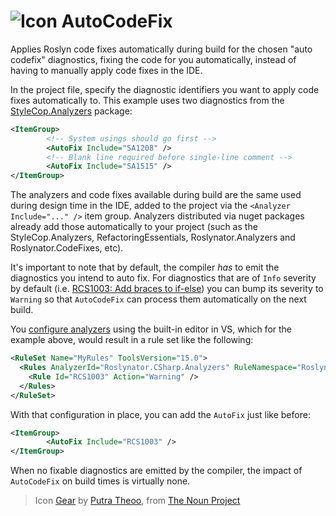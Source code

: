 ![Icon](https://raw.github.com/kzu/AutoCodeFix/master/icon/32.png) AutoCodeFix
============

Applies Roslyn code fixes automatically during build for the chosen "auto codefix" diagnostics, fixing 
the code for you automatically, instead of having to manually apply code fixes in the IDE.

In the project file, specify the diagnostic identifiers you want to apply code fixes automatically to. 
This example uses two diagnostics from the [StyleCop.Analyzers](https://www.nuget.org/packages/StyleCop.Analyzers) 
package:

```xml
<ItemGroup>
        <!-- System usings should go first --> 
        <AutoFix Include="SA1208" />
        <!-- Blank line required before single-line comment -->
        <AutoFix Include="SA1515" />
</ItemGroup>
```

The analyzers and code fixes available during build are the same used during design time in the 
IDE, added to the project via the `<Analyzer Include="..." />` item group. Analyzers 
distributed via nuget packages already add those automatically to your project (such as the StyleCop.Analyzers, 
RefactoringEssentials, Roslynator.Analyzers and Roslynator.CodeFixes, etc).

It's important to note that by default, the compiler *has* to emit the diagnostics you intend to auto 
fix. For diagnostics that are of `Info` severity by default (i.e. [RCS1003: Add braces to if-else](https://github.com/JosefPihrt/Roslynator/blob/master/docs/analyzers/RCS1003.md)) 
you can bump its severity to `Warning` so that `AutoCodeFix` can process them automatically on the next build. 

You [configure analyzers](https://docs.microsoft.com/en-us/visualstudio/code-quality/use-roslyn-analyzers?view=vs-2017) using 
the built-in editor in VS, which for the example above, would result in a rule set like the following:

```xml
<RuleSet Name="MyRules" ToolsVersion="15.0">
  <Rules AnalyzerId="Roslynator.CSharp.Analyzers" RuleNamespace="Roslynator.CSharp.Analyzers">
    <Rule Id="RCS1003" Action="Warning" />
  </Rules>
</RuleSet>
```

With that configuration in place, you can add the `AutoFix` just like before:

```xml
<ItemGroup>
        <AutoFix Include="RCS1003" />
</ItemGroup>
```

When no fixable diagnostics are emitted by the compiler, the impact of `AutoCodeFix` on build times 
is virtually none.


> Icon [Gear](https://thenounproject.com/term/gear/2069169/) by 
> [Putra Theoo](https://thenounproject.com/tnputra555), 
> from [The Noun Project](https://thenounproject.com/)
